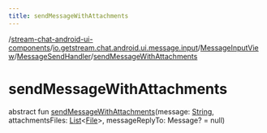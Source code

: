 ```yaml
---
title: sendMessageWithAttachments
---
```

/[stream-chat-android-ui-components](../../../index.md)/[io.getstream.chat.android.ui.message.input](../../index.md)/[MessageInputView](../index.md)/[MessageSendHandler](index.md)/[sendMessageWithAttachments](sendMessageWithAttachments.md)  
  
  
  
# sendMessageWithAttachments  
abstract fun [sendMessageWithAttachments](sendMessageWithAttachments.md)(message: [String](https://kotlinlang.org/api/latest/jvm/stdlib/kotlin/-string/index.html), attachmentsFiles: [List](https://kotlinlang.org/api/latest/jvm/stdlib/kotlin.collections/-list/index.html)&lt;[File](https://developer.android.com/reference/kotlin/java/io/File.html)&gt;, messageReplyTo: Message? = null)

